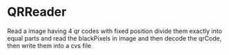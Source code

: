 # QRReader
Read a image having 4 qr codes with fixed position divide them exactly into equal parts and read the blackPixels in image and then decode the qrCode, then write them into a cvs file
